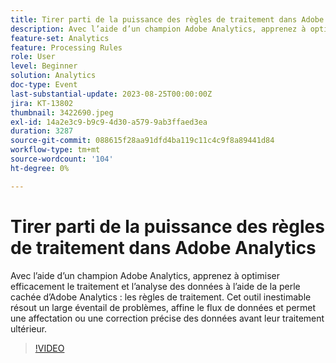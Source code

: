 ```yaml
---
title: Tirer parti de la puissance des règles de traitement dans Adobe Analytics
description: Avec l’aide d’un champion Adobe Analytics, apprenez à optimiser efficacement le traitement et l’analyse des données à l’aide des règles de traitement Gem cachées d’Adobe Analytics. Cet outil inestimable résout un large éventail de problèmes, affine le flux de données et permet une affectation ou une correction précise des données avant leur traitement ultérieur.
feature-set: Analytics
feature: Processing Rules
role: User
level: Beginner
solution: Analytics
doc-type: Event
last-substantial-update: 2023-08-25T00:00:00Z
jira: KT-13802
thumbnail: 3422690.jpeg
exl-id: 14a2e3c9-b9c9-4d30-a579-9ab3ffaed3ea
duration: 3287
source-git-commit: 088615f28aa91dfd4ba119c11c4c9f8a89441d84
workflow-type: tm+mt
source-wordcount: '104'
ht-degree: 0%

---
```


# Tirer parti de la puissance des règles de traitement dans Adobe Analytics

Avec l’aide d’un champion Adobe Analytics, apprenez à optimiser efficacement le traitement et l’analyse des données à l’aide de la perle cachée d’Adobe Analytics : les règles de traitement. Cet outil inestimable résout un large éventail de problèmes, affine le flux de données et permet une affectation ou une correction précise des données avant leur traitement ultérieur.

>[!VIDEO](https://video.tv.adobe.com/v/3422690/?learn=on)
